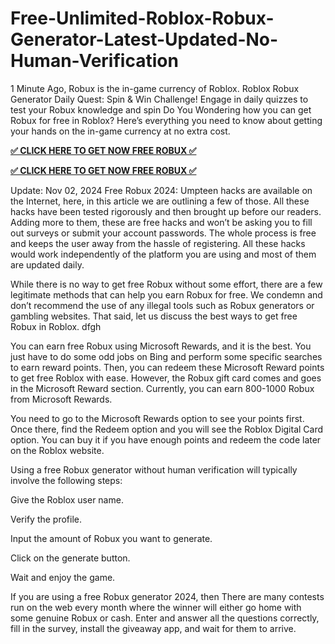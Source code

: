 # Free-Unlimited-Roblox-Robux-Generator-Latest-Updated-No-Human-Verification

1 Minute Ago, Robux is the in-game currency of Roblox. Roblox Robux Generator Daily Quest: Spin &amp; Win Challenge! Engage in daily quizzes to test your Robux knowledge and spin Do You Wondering how you can get Robux for free in Roblox? Here’s everything you need to know about getting your hands on the in-game currency at no extra cost.

**[✅ CLICK HERE TO GET NOW FREE ROBUX ✅](https://tinyurl.com/freerobux2425)**

**[✅ CLICK HERE TO GET NOW FREE ROBUX ✅](https://tinyurl.com/freerobux2425)**

Update: Nov 02, 2024
Free Robux 2024:
Umpteen hacks are available on the Internet, here, in this article we are outlining a few of those. All these hacks have been tested rigorously and then brought up before our readers. Adding more to them, these are free hacks and won’t be asking you to fill out surveys or submit your account passwords. The whole process is free and keeps the user away from the hassle of registering. All these hacks would work independently of the platform you are using and most of them are updated daily.

While there is no way to get free Robux without some effort, there are a few legitimate methods that can help you earn Robux for free. We condemn and don’t recommend the use of any illegal tools such as Robux generators or gambling websites. That said, let us discuss the best ways to get free Robux in Roblox. dfgh

You can earn free Robux using Microsoft Rewards, and it is the best. You just have to do some odd jobs on Bing and perform some specific searches to earn reward points. Then, you can redeem these Microsoft Reward points to get free Roblox with ease. However, the Robux gift card comes and goes in the Microsoft Reward section. Currently, you can earn 800-1000 Robux from Microsoft Rewards.

You need to go to the Microsoft Rewards option to see your points first. Once there, find the Redeem option and you will see the Roblox Digital Card option. You can buy it if you have enough points and redeem the code later on the Roblox website.

Using a free Robux generator without human verification will typically involve the following steps:

Give the Roblox user name.

Verify the profile.

Input the amount of Robux you want to generate.

Click on the generate button.

Wait and enjoy the game.

If you are using a free Robux generator 2024, then There are many contests run on the web every month where the winner will either go home with some genuine Robux or cash. Enter and answer all the questions correctly, fill in the survey, install the giveaway app, and wait for them to arrive.
